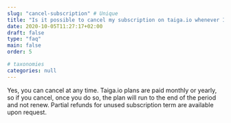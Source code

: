```yaml
---
slug: "cancel-subscription" # Unique
title: "Is it possible to cancel my subscription on taiga.io whenever I want?" # Is the question
date: 2020-10-05T11:27:17+02:00
draft: false
type: "faq"
main: false
order: 5

# taxonomies
categories: null
---
```


Yes, you can cancel at any time. Taiga.io plans are paid monthly or yearly, so if you cancel, once you do so, the plan will run to the end of the period and not renew. Partial refunds for unused subscription term are available upon request.
